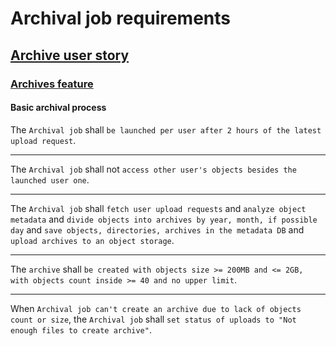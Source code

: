 # Archival job requirements

## [Archive user story](../../user-stories.md#archive)

### [Archives feature](../../features-breakdown.md#archives)

#### Basic archival process

The `Archival job` shall `be launched per user after 2 hours of the latest upload request`.

---

The `Archival job` shall not `access other user's objects besides the launched user one`.

---

The `Archival job` shall `fetch user upload requests` and `analyze object metadata` and `divide objects into archives by year, month, if possible day` and `save objects, directories, archives in the metadata DB` and `upload archives to an object storage`.

---

The `archive` shall `be created with objects size >= 200MB and <= 2GB, with objects count inside >= 40 and no upper limit`.

---

When `Archival job can't create an archive due to lack of objects count or size`, the `Archival job` shall `set status of uploads to "Not enough files to create archive"`.